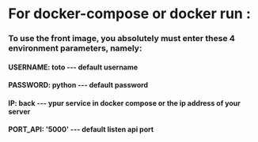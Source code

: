 # For docker-compose or docker run : 

### To use the front image, you absolutely must enter these 4 environment parameters, namely:

#### USERNAME: toto  --- default username
#### PASSWORD: python  --- default password
#### IP: back  --- ypur service in docker compose or the ip address of your server
#### PORT_API: '5000'  --- default listen api port

